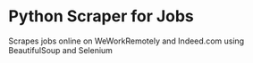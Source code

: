 <h1>Python Scraper for Jobs</h1>
Scrapes jobs online on WeWorkRemotely and Indeed.com using BeautifulSoup and Selenium
